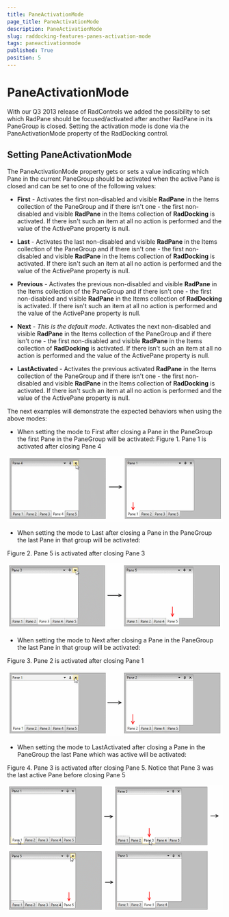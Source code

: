 ```yaml
---
title: PaneActivationMode
page_title: PaneActivationMode
description: PaneActivationMode
slug: raddocking-features-panes-activation-mode
tags: paneactivationmode
published: True
position: 5
---
```


# PaneActivationMode

With our Q3 2013 release of RadControls we added the possibility to set which RadPane should be focused/activated after another RadPane in its PaneGroup is closed. Setting the activation mode is done via the PaneActivationMode property of the RadDocking control.
      
## Setting PaneActivationMode

The PaneActivationMode property gets or sets a value indicating which Pane in the current PaneGroup
          should be activated when the active Pane is closed and can be set to one of the following values:
        
* __First__ - Activates the first non-disabled and visible __RadPane__ in the Items collection of the PaneGroup
              and if there isn't one - the first non-disabled and visible __RadPane__ in the Items collection of __RadDocking__
              is activated. If there isn't such an item at all no action is performed and the value of the ActivePane property is null.
            
* __Last__ - Activates the last non-disabled and visible __RadPane__ in the Items collection of the PaneGroup 
              and if there isn't one - the first non-disabled and visible __RadPane__ in the Items collection of __RadDocking__ 
              is activated. If there isn't such an item at all no action is performed and the value of the ActivePane property is null.
            
* __Previous__ - Activates the previous non-disabled and visible __RadPane__ in the Items collection of the PaneGroup
              and if there isn't one - the first non-disabled and visible __RadPane__ in the Items collection of __RadDocking__
              is activated. If there isn't such an item at all no action is performed and the value of the ActivePane property is null.
            
* __Next__ - *This is the default mode*. Activates the next non-disabled and visible __RadPane__ in the Items collection of the PaneGroup
              and if there isn't one - the first non-disabled and visible __RadPane__ in the Items collection of __RadDocking__
              is activated. If there isn't such an item at all no action is performed and the value of the ActivePane property is null. 
            
* __LastActivated__ - Activates the previous activated __RadPane__ in the Items collection of the PaneGroup
              and if there isn't one - the first non-disabled and visible __RadPane__ in the Items collection of __RadDocking__
              is activated. If there isn't such an item at all no action is performed and the value of the ActivePane property is null.
            
The next examples will demonstrate the expected behaviors when using the above modes:
        
* When setting the mode to First after closing a Pane in the PaneGroup the first Pane in the PaneGroup will be activated:
Figure 1. Pane 1 is activated after closing Pane 4

![raddocking-features-panes-activation-mode-1](images/raddocking-features-panes-activation-mode-1.png)

* When setting the mode to Last after closing a Pane in the PaneGroup the last Pane in that group will be activated:

Figure 2. Pane 5 is activated after closing Pane 3

![raddocking-features-panes-activation-mode-2](images/raddocking-features-panes-activation-mode-2.png)

* When setting the mode to Next after closing a Pane in the PaneGroup the last Pane in that group will be activated:

Figure 3. Pane 2 is activated after closing Pane 1

![raddocking-features-panes-activation-mode-3](images/raddocking-features-panes-activation-mode-3.png)

* When setting the mode to LastActivated after closing a Pane in the PaneGroup the last Pane which was active will be activated:

Figure 4. Pane 3 is activated after closing Pane 5. Notice that Pane 3 was the last active Pane before closing Pane 5

![raddocking-features-panes-activation-mode-4](images/raddocking-features-panes-activation-mode-4.png)

